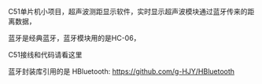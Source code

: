 C51单片机小项目，超声波测距显示软件，实时显示超声波模块通过蓝牙传来的距离数据，

蓝牙是经典蓝牙，蓝牙模块用的是HC-06，

C51接线和代码请看这里

蓝牙封装库引用的是 HBluetooth: https://github.com/g-HJY/HBluetooth



